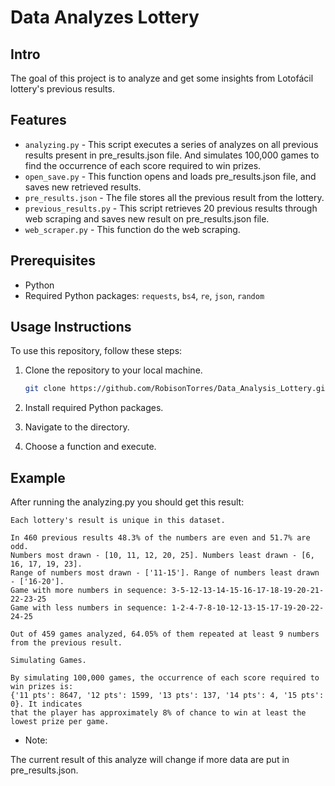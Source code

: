 # Data Analyzes Lottery

## Intro

The goal of this project is to analyze and get some insights from Lotofácil lottery's previous results.

## Features 

 - ```analyzing.py``` - This script executes a series of analyzes on all previous results present in pre_results.json file. And simulates 100,000 games to find the occurrence of each score required to win prizes.
 - ```open_save.py``` - This function opens and loads pre_results.json file, and saves new retrieved results. 
 - ```pre_results.json``` - The file stores all the previous result from the lottery.
 - ```previous_results.py``` - This script retrieves 20 previous results through web scraping and saves new result on pre_results.json file.
 - ```web_scraper.py``` - This function do the web scraping.
 
## Prerequisites

- Python
- Required Python packages: `requests`, `bs4`, `re`, `json`, `random`

## Usage Instructions

To use this repository, follow these steps:

1. Clone the repository to your local machine.

   ```bash
   git clone https://github.com/RobisonTorres/Data_Analysis_Lottery.git

2. Install required Python packages.

3. Navigate to the directory.

4. Choose a function and execute.

## Example

After running the analyzing.py you should get this result:

```
Each lottery's result is unique in this dataset.

In 460 previous results 48.3% of the numbers are even and 51.7% are odd.
Numbers most drawn - [10, 11, 12, 20, 25]. Numbers least drawn - [6, 16, 17, 19, 23].
Range of numbers most drawn - ['11-15']. Range of numbers least drawn - ['16-20'].
Game with more numbers in sequence: 3-5-12-13-14-15-16-17-18-19-20-21-22-23-25
Game with less numbers in sequence: 1-2-4-7-8-10-12-13-15-17-19-20-22-24-25

Out of 459 games analyzed, 64.05% of them repeated at least 9 numbers from the previous result.      

Simulating Games.

By simulating 100,000 games, the occurrence of each score required to win prizes is:
{'11 pts': 8647, '12 pts': 1599, '13 pts': 137, '14 pts': 4, '15 pts': 0}. It indicates
that the player has approximately 8% of chance to win at least the lowest prize per game.
```

- Note:

The current result of this analyze will change if more data are put in pre_results.json.
